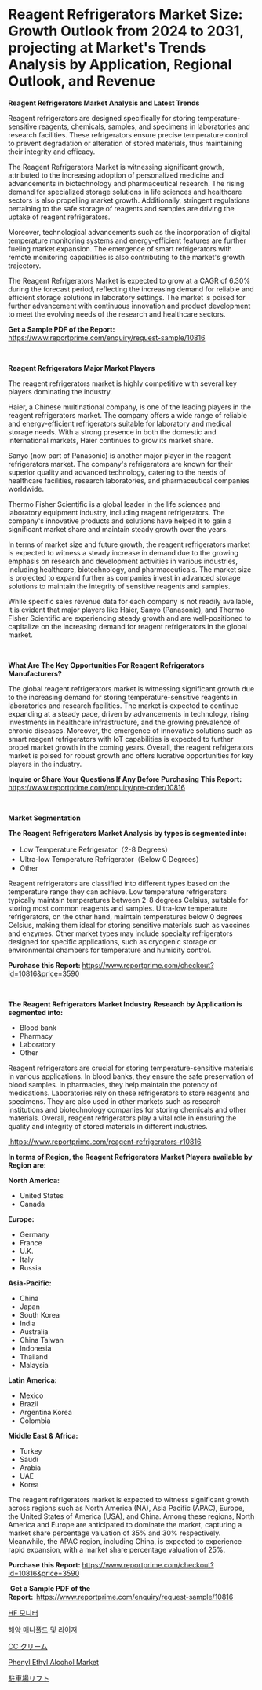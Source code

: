 <p><h1>Reagent Refrigerators Market Size: Growth Outlook from 2024 to 2031, projecting at Market's Trends Analysis by Application, Regional Outlook, and Revenue</h1></p><p><strong>Reagent Refrigerators Market Analysis and Latest Trends</strong></p>
<p><p>Reagent refrigerators are designed specifically for storing temperature-sensitive reagents, chemicals, samples, and specimens in laboratories and research facilities. These refrigerators ensure precise temperature control to prevent degradation or alteration of stored materials, thus maintaining their integrity and efficacy.</p><p>The Reagent Refrigerators Market is witnessing significant growth, attributed to the increasing adoption of personalized medicine and advancements in biotechnology and pharmaceutical research. The rising demand for specialized storage solutions in life sciences and healthcare sectors is also propelling market growth. Additionally, stringent regulations pertaining to the safe storage of reagents and samples are driving the uptake of reagent refrigerators.</p><p>Moreover, technological advancements such as the incorporation of digital temperature monitoring systems and energy-efficient features are further fueling market expansion. The emergence of smart refrigerators with remote monitoring capabilities is also contributing to the market's growth trajectory.</p><p>The Reagent Refrigerators Market is expected to grow at a CAGR of 6.30% during the forecast period, reflecting the increasing demand for reliable and efficient storage solutions in laboratory settings. The market is poised for further advancement with continuous innovation and product development to meet the evolving needs of the research and healthcare sectors.</p></p>
<p><strong>Get a Sample PDF of the Report:&nbsp;</strong> <a href="https://www.reportprime.com/enquiry/request-sample/10816">https://www.reportprime.com/enquiry/request-sample/10816</a></p>
<p>&nbsp;</p>
<p><strong>Reagent Refrigerators Major Market Players</strong></p>
<p><p>The reagent refrigerators market is highly competitive with several key players dominating the industry. </p><p>Haier, a Chinese multinational company, is one of the leading players in the reagent refrigerators market. The company offers a wide range of reliable and energy-efficient refrigerators suitable for laboratory and medical storage needs. With a strong presence in both the domestic and international markets, Haier continues to grow its market share.</p><p>Sanyo (now part of Panasonic) is another major player in the reagent refrigerators market. The company's refrigerators are known for their superior quality and advanced technology, catering to the needs of healthcare facilities, research laboratories, and pharmaceutical companies worldwide.</p><p>Thermo Fisher Scientific is a global leader in the life sciences and laboratory equipment industry, including reagent refrigerators. The company's innovative products and solutions have helped it to gain a significant market share and maintain steady growth over the years.</p><p>In terms of market size and future growth, the reagent refrigerators market is expected to witness a steady increase in demand due to the growing emphasis on research and development activities in various industries, including healthcare, biotechnology, and pharmaceuticals. The market size is projected to expand further as companies invest in advanced storage solutions to maintain the integrity of sensitive reagents and samples.</p><p>While specific sales revenue data for each company is not readily available, it is evident that major players like Haier, Sanyo (Panasonic), and Thermo Fisher Scientific are experiencing steady growth and are well-positioned to capitalize on the increasing demand for reagent refrigerators in the global market.</p></p>
<p>&nbsp;</p>
<p><strong>What Are The Key Opportunities For Reagent Refrigerators Manufacturers?</strong></p>
<p><p>The global reagent refrigerators market is witnessing significant growth due to the increasing demand for storing temperature-sensitive reagents in laboratories and research facilities. The market is expected to continue expanding at a steady pace, driven by advancements in technology, rising investments in healthcare infrastructure, and the growing prevalence of chronic diseases. Moreover, the emergence of innovative solutions such as smart reagent refrigerators with IoT capabilities is expected to further propel market growth in the coming years. Overall, the reagent refrigerators market is poised for robust growth and offers lucrative opportunities for key players in the industry.</p></p>
<p><strong>Inquire or Share Your Questions If Any Before Purchasing This Report:</strong> <a href="https://www.reportprime.com/enquiry/pre-order/10816">https://www.reportprime.com/enquiry/pre-order/10816</a></p>
<p>&nbsp;</p>
<p><strong>Market Segmentation</strong></p>
<p><strong>The Reagent Refrigerators Market Analysis by types is segmented into:</strong></p>
<p><ul><li>Low Temperature Refrigerator（2-8 Degrees）</li><li>Ultra-low Temperature Refrigerator（Below 0 Degrees）</li><li>Other</li></ul></p>
<p><p>Reagent refrigerators are classified into different types based on the temperature range they can achieve. Low temperature refrigerators typically maintain temperatures between 2-8 degrees Celsius, suitable for storing most common reagents and samples. Ultra-low temperature refrigerators, on the other hand, maintain temperatures below 0 degrees Celsius, making them ideal for storing sensitive materials such as vaccines and enzymes. Other market types may include specialty refrigerators designed for specific applications, such as cryogenic storage or environmental chambers for temperature and humidity control.</p></p>
<p><strong>Purchase this Report:&nbsp;</strong><a href="https://www.reportprime.com/checkout?id=10816&price=3590">https://www.reportprime.com/checkout?id=10816&price=3590</a></p>
<p>&nbsp;</p>
<p><strong>The Reagent Refrigerators Market Industry Research by Application is segmented into:</strong></p>
<p><ul><li>Blood bank</li><li>Pharmacy</li><li>Laboratory</li><li>Other</li></ul></p>
<p><p>Reagent refrigerators are crucial for storing temperature-sensitive materials in various applications. In blood banks, they ensure the safe preservation of blood samples. In pharmacies, they help maintain the potency of medications. Laboratories rely on these refrigerators to store reagents and specimens. They are also used in other markets such as research institutions and biotechnology companies for storing chemicals and other materials. Overall, reagent refrigerators play a vital role in ensuring the quality and integrity of stored materials in different industries.</p></p>
<p><a href="https://www.reportprime.com/reagent-refrigerators-r10816">&nbsp;https://www.reportprime.com/reagent-refrigerators-r10816</a></p>
<p><strong>In terms of Region, the Reagent Refrigerators Market Players available by Region are:</strong></p>
<p>
    <p> <strong> North America: </strong>
        <ul>
            <li>United States</li>
            <li>Canada</li>
        </ul>
        </p> 
    <p> <strong> Europe: </strong>
        <ul>
            <li>Germany</li>
            <li>France</li>
            <li>U.K.</li>
            <li>Italy</li>
            <li>Russia</li>
        </ul>
        </p> 
    <p> <strong> Asia-Pacific: </strong>
        <ul>
            <li>China</li>
            <li>Japan</li>
            <li>South Korea</li>
            <li>India</li>
            <li>Australia</li>
            <li>China Taiwan</li>
            <li>Indonesia</li>
            <li>Thailand</li>
            <li>Malaysia</li>
        </ul>
        </p> 
    <p> <strong> Latin America: </strong>
        <ul>
            <li>Mexico</li>
            <li>Brazil</li>
            <li>Argentina Korea</li>
            <li>Colombia</li>
        </ul>
        </p> 
    <p> <strong> Middle East & Africa: </strong>
        <ul>
            <li>Turkey</li>
            <li>Saudi</li>
            <li>Arabia</li>
            <li>UAE</li>
            <li>Korea</li>
        </ul>
    </p>
    </p>
<p><p>The reagent refrigerators market is expected to witness significant growth across regions such as North America (NA), Asia Pacific (APAC), Europe, the United States of America (USA), and China. Among these regions, North America and Europe are anticipated to dominate the market, capturing a market share percentage valuation of 35% and 30% respectively. Meanwhile, the APAC region, including China, is expected to experience rapid expansion, with a market share percentage valuation of 25%.</p></p>
<p><strong>Purchase this Report: </strong><a href="https://www.reportprime.com/checkout?id=10816&price=3590">https://www.reportprime.com/checkout?id=10816&price=3590</a></p>
<p>&nbsp;<strong>Get a Sample PDF of the Report:&nbsp;&nbsp;</strong><a href="https://www.reportprime.com/enquiry/request-sample/10816">https://www.reportprime.com/enquiry/request-sample/10816</a></p>
<p><strong></strong></p>
<p><p><a href="https://github.com/Penelolack456456/Market-Research-Report-List-1/blob/main/411696022129.md">HF 모니터</a></p><p><a href="https://medium.com/@gustavorn8776/%ED%95%B4%EC%96%91%EB%A7%A8%ED%8B%B0%ED%8F%B4%EB%93%9C-%EB%B0%8F-%EB%9D%BC%EC%9D%B4%EC%A0%80-%EC%8B%9C%EC%9E%A5-%EA%B7%9C%EB%AA%A8-cagr-%ED%8A%B8%EB%A0%8C%EB%93%9C-2024-2030-a327b5986bc3">해양 매니폴드 및 라이저</a></p><p><a href="https://medium.com/@stevencornish04/cc%E3%82%AF%E3%83%AA%E3%83%BC%E3%83%A0%E3%81%AE%E5%B8%82%E5%A0%B4%E3%82%B7%E3%82%A7%E3%82%A2%E3%81%AE%E9%80%B2%E5%8C%96%E3%81%A8%E5%B8%82%E5%A0%B4%E6%88%90%E9%95%B7%E3%83%88%E3%83%AC%E3%83%B3%E3%83%892024%E5%B9%B4%E3%81%8B%E3%82%892031%E5%B9%B4%E3%81%BE%E3%81%A7-18f0c1f6c281">CC クリーム</a></p><p><a href="https://issuu.com/reportprime-2/docs/phenyl-ethyl-alcohol-market-size-2030.pptx">Phenyl Ethyl Alcohol Market</a></p><p><a href="https://github.com/cbigkbh02719/Market-Research-Report-List-1/blob/main/946098324202.md">駐車場リフト</a></p></p>